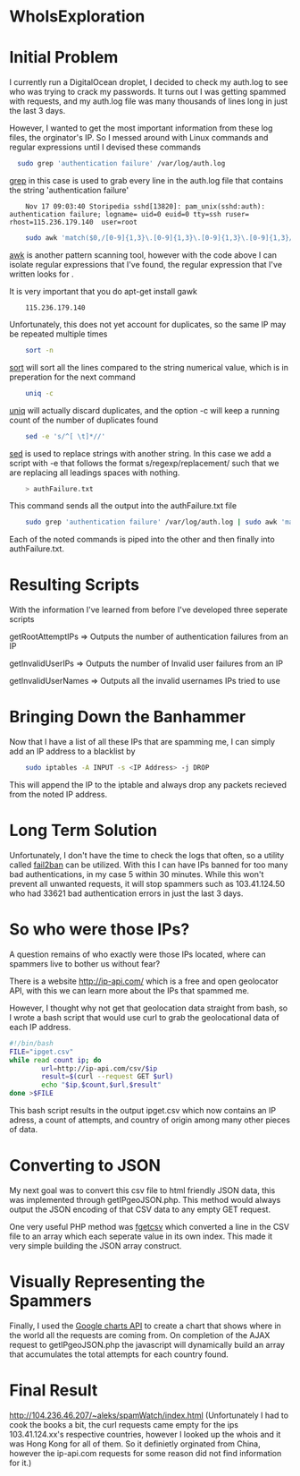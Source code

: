 WhoIsExploration
================

Initial Problem
================
I currently run a DigitalOcean droplet, I decided to check my auth.log to see who was trying to crack my passwords. It turns out I was getting spammed with requests, and my auth.log file was many thousands of lines long in just the last 3 days.

However, I wanted to get the most important information from these log files, the orginator's IP. So I messed around with Linux commands and regular expressions until I devised these commands

```bash
  sudo grep 'authentication failure' /var/log/auth.log
```
[grep](http://unixhelp.ed.ac.uk/CGI/man-cgi?grep) in this case is used to grab every line in the auth.log file that contains the string 'authentication failure'

```vim
    Nov 17 09:03:40 Storipedia sshd[13820]: pam_unix(sshd:auth): authentication failure; logname= uid=0 euid=0 tty=ssh ruser= rhost=115.236.179.140  user=root
```
```bash
    sudo awk 'match($0,/[0-9]{1,3}\.[0-9]{1,3}\.[0-9]{1,3}\.[0-9]{1,3}/) {print substr($0, RSTART, RLENGTH)}' /var/log/auth.log
```
[awk](http://unixhelp.ed.ac.uk/CGI/man-cgi?awk) is another pattern scanning tool, however with the code above I can isolate regular expressions that I've found, the regular expression that I've written looks for <IP Address>.

It is very important that you do apt-get install gawk
```vim
    115.236.179.140
```
Unfortunately, this does not yet account for duplicates, so the same IP may be repeated multiple times

```bash
    sort -n
```
[sort](http://unixhelp.ed.ac.uk/CGI/man-cgi?sort) will sort all the lines compared to the string numerical value, which is in preperation for the next command

```bash
    uniq -c
```
[uniq](http://unixhelp.ed.ac.uk/CGI/man-cgi?uniq) will actually discard duplicates, and the option -c will keep a running count of the number of duplicates found

```bash
    sed -e 's/^[ \t]*//'
```
[sed](http://unixhelp.ed.ac.uk/CGI/man-cgi?sed) is used to replace strings with another string. In this case we add a script with -e that follows the format s/regexp/replacement/ such that we are replacing all leadings spaces with nothing.
```bash
    > authFailure.txt
```

This command sends all the output into the authFailure.txt file

```bash    
    sudo grep 'authentication failure' /var/log/auth.log | sudo awk 'match($0,/[0-9]{1,3}\.[0-9]{1,3}\.[0-9]{1,3}\.[0-9]{1,3}/) {print substr($0, RSTART, RLENGTH)}' | sort -n | uniq -c | sed -e 's/^[ \t]*//' > authFailure.txt
```
Each of the noted commands is piped into the other and then finally into authFailure.txt. 

Resulting Scripts
=================
With the information I've learned from before I've developed three seperate scripts

getRootAttemptIPs => Outputs the number of authentication failures from an IP

getInvalidUserIPs => Outputs the number of Invalid user failures from an IP

getInvalidUserNames => Outputs all the invalid usernames IPs tried to use

Bringing Down the Banhammer
==================
 Now that I have a list of all these IPs that are spamming me, I can simply add an IP address to a blacklist by
 ```bash
     sudo iptables -A INPUT -s <IP Address> -j DROP
 ```
 This will append the IP to the iptable and always drop any packets recieved from the noted IP address.
 
Long Term Solution
==================
Unfortunately, I don't have the time to check the logs that often, so a utility called [fail2ban](https://help.ubuntu.com/community/Fail2ban) can be utilized. With this I can have IPs banned for too many bad authentications, in my case 5 within 30 minutes. While this won't prevent all unwanted requests, it will stop spammers such as 103.41.124.50 who had 33621 bad authentication errors in just the last 3 days.


So who were those IPs?
===================
A question remains of who exactly were those IPs located, where can spammers live to bother us without fear?

There is a website http://ip-api.com/ which is a free and open geolocator API, with this we can learn more about the IPs that spammed me.

However, I thought why not get that geolocation data straight from bash, so I wrote a bash script that would use curl to grab the geolocational data of each IP address.

```bash
#!/bin/bash
FILE="ipget.csv"
while read count ip; do
        url=http://ip-api.com/csv/$ip
        result=$(curl --request GET $url)
        echo "$ip,$count,$url,$result"
done >$FILE
```
This bash script results in the output ipget.csv which now contains an IP adress, a count of attempts, and country of origin among many other pieces of data.

Converting to JSON
=================
My next goal was to convert this csv file to html friendly JSON data, this was implemented through getIPgeoJSON.php. This method would always output the JSON encoding of that CSV data to any empty GET request.

One very useful PHP method was [fgetcsv](http://php.net/manual/en/function.fgetcsv.php) which converted a line in the CSV file to an array which each seperate value in its own index. This made it very simple building the JSON array construct.


Visually Representing the Spammers
===============================
Finally, I used the [Google charts API](https://google-developers.appspot.com/chart/interactive/docs/gallery/geochart) to create a chart that shows where in the world all the requests are coming from. On completion of the AJAX request to getIPgeoJSON.php the javascript will dynamically build an array that accumulates the total attempts for each country found. 

Final Result
================================
http://104.236.46.207/~aleks/spamWatch/index.html
(Unfortunately I had to cook the books a bit, the curl requests came empty for the ips 103.41.124.xx's respective countries, however I looked up the whois and it was Hong Kong for all of them. So it definietly orginated from China, however the ip-api.com requests for some reason did not find information for it.)
